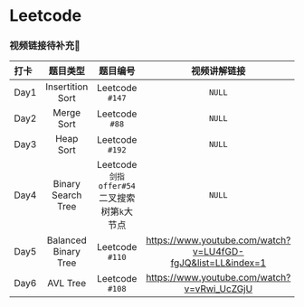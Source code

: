 # Leetcode    
### 视频链接待补充:triangular_flag_on_post:
|打卡|题目类型|题目编号|视频讲解链接|
|:---|:------:|:------:|:----------:|
|Day1|Insertition Sort|Leetcode `#147`|`NULL`|
|Day2|Merge Sort|Leetcode `#88`|`NULL`|
|Day3|Heap Sort|Leetcode `#192`|`NULL`|
|Day4|Binary Search Tree|Leetcode `剑指offer#54`二叉搜索树第`k`大节点|`NULL`|
|Day5|Balanced Binary Tree|Leetcode `#110`|<https://www.youtube.com/watch?v=LU4fGD-fgJQ&list=LL&index=1>|
|Day6|AVL Tree|Leetcode `#108`|<https://www.youtube.com/watch?v=vRwi_UcZGjU>|
